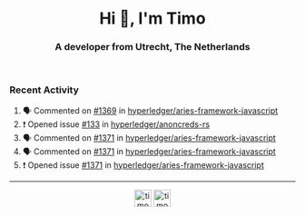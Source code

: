 <h1 align="center">Hi 👋, I'm Timo</h1>
<h3 align="center">A developer from Utrecht, The Netherlands</h3>
<br/>
<!-- https://github.com/rahuldkjain/github-profile-readme-generator --!>

<!--  <p align="left"><img src="https://github-readme-stats.vercel.app/api?username=timoglastra&show_icons=true&count_private=true&" alt="timoglastra" /></p> --!>

<!--
Github language stats
<p align="left"><img src="https://github-readme-stats.vercel.app/api/top-langs/?username=timoglastra&layout=compact" alt="timoglastra" /><p>
-->

<!-- Codestats language stats -->
<!-- <p align="left"><img src="https://codestats-readme.vercel.app/api/top-langs/?username=timoglastra&layout=compact&language_count=12" alt="timoglastra" /><p>    --!>
  
<h3>Recent Activity</h3>

<!--START_SECTION:activity-->
1. 🗣 Commented on [#1369](https://github.com/hyperledger/aries-framework-javascript/issues/1369) in [hyperledger/aries-framework-javascript](https://github.com/hyperledger/aries-framework-javascript)
2. ❗️ Opened issue [#133](https://github.com/hyperledger/anoncreds-rs/issues/133) in [hyperledger/anoncreds-rs](https://github.com/hyperledger/anoncreds-rs)
3. 🗣 Commented on [#1371](https://github.com/hyperledger/aries-framework-javascript/issues/1371) in [hyperledger/aries-framework-javascript](https://github.com/hyperledger/aries-framework-javascript)
4. 🗣 Commented on [#1371](https://github.com/hyperledger/aries-framework-javascript/issues/1371) in [hyperledger/aries-framework-javascript](https://github.com/hyperledger/aries-framework-javascript)
5. ❗️ Opened issue [#1371](https://github.com/hyperledger/aries-framework-javascript/issues/1371) in [hyperledger/aries-framework-javascript](https://github.com/hyperledger/aries-framework-javascript)
<!--END_SECTION:activity-->

---

<p align="center">
<a href="https://twitter.com/timoglastra" target="blank"><img align="center" src="https://cdn.jsdelivr.net/npm/simple-icons@3.0.1/icons/twitter.svg" alt="timoglastra" height="30" width="30" /></a>
<a href="https://linkedin.com/in/timoglastra" target="blank"><img align="center" src="https://cdn.jsdelivr.net/npm/simple-icons@3.0.1/icons/linkedin.svg" alt="timoglastra" height="30" width="30" /></a>
</p>



